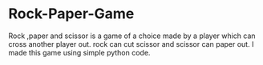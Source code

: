 # Rock-Paper-Game
Rock ,paper and scissor is a game of a choice made by a player which can cross another player out. rock can cut scissor and scissor can paper out. I made this game using simple python code.
